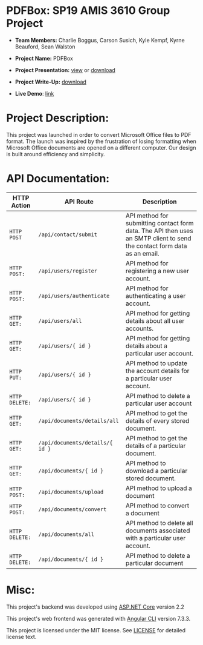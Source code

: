 # PDFBox: SP19 AMIS 3610 Group Project
- **Team Members:** Charlie Boggus, Carson Susich, Kyle Kempf, Kyrne Beauford, Sean Walston

- **Project Name:** PDFBox

- **Project Presentation:** [view](https://docs.google.com/presentation/d/1nXvlwAUlC4b8naXIDQge1ErG8gWHoYxhnVSQ5wy7md0/edit?usp=sharing) or [download](https://github.com/charlieboggus/SP19-AMIS-3610-Group-Project/blob/master/3610%20Presentation.pptx)

- **Project Write-Up:** [download](https://github.com/charlieboggus/SP19-AMIS-3610-Group-Project/blob/master/Write%20up.docx)

- **Live Demo**: [link](https://pdfbox.azurewebsites.net/)

# Project Description:
This project was launched in order to convert Microsoft Office files to PDF format.  The launch was inspired by the frustration of losing formatting when Microsoft Office documents are opened on a different computer. Our design is built around efficiency and simplicity.

# API Documentation:

HTTP Action | API Route | Description
----------|----------|------------
`HTTP POST` | `/api/contact/submit` | API method for submitting contact form data. The API then uses an SMTP client to send the contact form data as an email.
`HTTP POST:` | `/api/users/register` | API method for registering a new user account.
`HTTP POST:` | `/api/users/authenticate` | API method for authenticating a user account.
`HTTP GET:` | `/api/users/all` | API method for getting details about all user accounts.
`HTTP GET:` | `/api/users/{ id }` | API method for getting details about a particular user account.
`HTTP PUT:` | `/api/users/{ id }` | API method to update the account details for a particular user account.
`HTTP DELETE:` | `/api/users/{ id }` | API method to delete a particular user account
`HTTP GET:` | `/api/documents/details/all` | API method to get the details of every stored document.
`HTTP GET:` | `/api/documents/details/{ id }` | API method to get the details of a particular document.
`HTTP GET:` | `/api/documents/{ id }` | API method to download a particular stored document.
`HTTP POST:` | `/api/documents/upload` | API method to upload a document
`HTTP POST:` | `/api/documents/convert` | API method to convert a document
`HTTP DELETE:` | `/api/documents/all` | API method to delete all documents associated with a particular user account.
`HTTP DELETE:` | `/api/documents/{ id }` | API method to delete a particular document

# Misc:
This project's backend was developed using [ASP.NET Core](https://dotnet.microsoft.com/apps/aspnet) version 2.2

This project's web frontend was generated with [Angular CLI](https://github.com/angular/angular-cli) version 7.3.3.

This project is licensed under the MIT license. See [LICENSE](https://github.com/charlieboggus/SP19-AMIS-3610-Group-Project/blob/master/LICENSE) for detailed license text.
